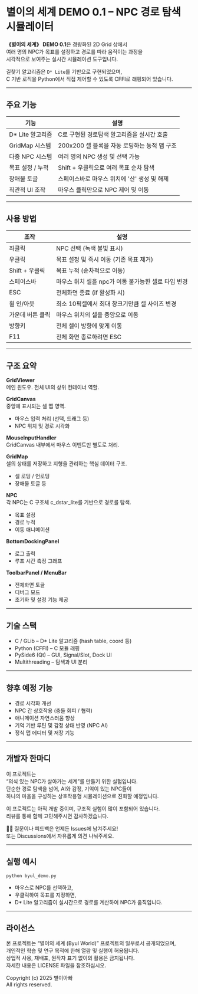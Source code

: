 # 별이의 세계 DEMO 0.1 – NPC 경로 탐색 시뮬레이터

**《별이의 세계》 DEMO 0.1**은 경량화된 2D Grid 상에서  
여러 명의 NPC가 목표를 설정하고 경로를 따라 움직이는 과정을  
시각적으로 보여주는 실시간 시뮬레이션 도구입니다.

길찾기 알고리즘은 `D* Lite`를 기반으로 구현되었으며,  
C 기반 로직을 Python에서 직접 제어할 수 있도록 CFFI로 래핑되어 있습니다.

---

## 주요 기능

| 기능 | 설명 |
|------|------|
| D* Lite 알고리즘 | C로 구현된 경로탐색 알고리즘을 실시간 호출 |
| GridMap 시스템 | 200x200 셀 블록을 자동 로딩하는 동적 맵 구조 |
| 다중 NPC 시스템 | 여러 명의 NPC 생성 및 선택 가능 |
| 목표 설정 / 누적 | Shift + 우클릭으로 여러 목표 순차 탐색 |
| 장애물 토글 | 스페이스바로 마우스 위치에 '산' 생성 및 해제 |
| 직관적 UI 조작 | 마우스 클릭만으로 NPC 제어 및 이동 |

---

## 사용 방법

| 조작 | 설명 |
|------|------|
| 좌클릭 | NPC 선택 (녹색 불빛 표시) |
| 우클릭 | 목표 설정 및 즉시 이동 (기존 목표 제거) |
| Shift + 우클릭 | 목표 누적 (순차적으로 이동) |
| 스페이스바 | 마우스 위치 셀을 npc가 이동 불가능한 셀로 타입 변경 |
| ESC | 전체화면 종료 (if 활성화 시) |
| 휠 인/아웃 | 최소 10픽셀에서 최대 창크기만큼 셀 사이즈 변경 |
| 가운데 버튼 클릭 | 마우스 위치의 셀을 중앙으로 이동 |
| 방향키 | 전체 셀이 방향에 맞게 이동 |
| F11 | 전체 화면 종료하려면 ESC

---

## 구조 요약

**GridViewer**  
메인 윈도우. 전체 UI의 상위 컨테이너 역할.

**GridCanvas**  
중앙에 표시되는 셀 맵 영역.  
- 마우스 입력 처리 (선택, 드래그 등)  
- NPC 위치 및 경로 시각화

**MouseInputHandler**  
GridCanvas 내부에서 마우스 이벤트만 별도로 처리.

**GridMap**  
셀의 상태를 저장하고 지형을 관리하는 핵심 데이터 구조.  
- 셀 로딩 / 언로딩  
- 장애물 토글 등

**NPC**  
각 NPC는 C 구조체 c_dstar_lite를 기반으로 경로를 탐색.  
- 목표 설정  
- 경로 누적  
- 이동 애니메이션

**BottomDockingPanel**  
- 로그 출력  
- 루프 시간 측정 그래프

**ToolbarPanel / MenuBar**  
- 전체화면 토글  
- 디버그 모드  
- 초기화 및 설정 기능 제공

---

## 기술 스택

- C / GLib – D* Lite 알고리즘 (hash table, coord 등)
- Python (CFFI) – C 모듈 래핑
- PySide6 (Qt) – GUI, Signal/Slot, Dock UI
- Multithreading – 탐색과 UI 분리

---

## 향후 예정 기능

- 경로 시각화 개선
- NPC 간 상호작용 (충돌 회피 / 협력)
- 애니메이션 자연스러움 향상
- 기억 기반 루틴 및 감정 상태 반영 (NPC AI)
- 정식 맵 에디터 및 저장 기능

---

## 개발자 한마디

이 프로젝트는  
“의식 있는 NPC가 살아가는 세계”를 만들기 위한 실험입니다.  
단순한 경로 탐색을 넘어, AI와 감정, 기억이 있는 NPC들이  
하나의 마을을 구성하는 상호작용형 시뮬레이션으로 진화할 예정입니다.

이 프로젝트는 아직 개발 중이며, 구조적 실험이 많이 포함되어 있습니다.  
리뷰를 통해 함께 고민해주시면 감사하겠습니다.

🙋‍♂️ 질문이나 피드백은 언제든 Issues에 남겨주세요!  
또는 Discussions에서 자유롭게 의견 나눠주세요.

---

## 실행 예시

```
python byul_demo.py
```

- 마우스로 NPC를 선택하고,  
- 우클릭하여 목표를 지정하면,  
- D* Lite 알고리즘이 실시간으로 경로를 계산하여 NPC가 움직입니다.

---

## 라이선스

본 프로젝트는 “별이의 세계 (Byul World)” 프로젝트의 일부로서 공개되었으며,  
개인적인 학습 및 연구 목적에 한해 열람 및 실행이 허용됩니다.  
상업적 사용, 재배포, 원작자 표기 없이의 활용은 금지됩니다.  
자세한 내용은 LICENSE 파일을 참조하십시오.

Copyright (c) 2025 별이아빠  
All rights reserved.
